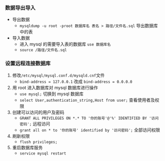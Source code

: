 ### 数据导出导入

* 导出数据
    * `mysqldump -u root -proot 数据库名 表名 > 路径/文件名.sql` 导出数据库中的表
* 导入数据
    * 进入 mysql 的需要导入表的数据库 `use 数据库名`
    * `source /路径/文件名.sql`

### 设置远程连接数据库

1. 修改`/etc/mysql/mysql.conf.d/mysqld.cnf`文件
    * `bind-address = 127.0.0.1` 改成 `bind-address = 0.0.0.0`
2. 用 root 进入数据库对 mysql 数据库进行操作
    * `use mysql;` 切换到 mysql 数据库
    * `select User,authentication_string,Host from user;` 查看使用者及权限
3. 创建可以访问的用户及密码
    * `GRANT ALL PRIVILEGES ON *.* TO '你的账号'@'%' IDENTIFIED BY '访问密码';` 远程访问
    * `grant all on * to '你的账号' identified by '访问密码';` 全部访问权限
4. 刷新权限
    * `flush privileges;`
5. 重启数据库服务
    * `service mysql restart`